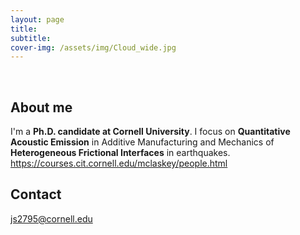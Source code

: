 ```yaml
---
layout: page
title: 
subtitle:  
cover-img: /assets/img/Cloud_wide.jpg
---
```


<br/>

## About me

I'm a **Ph.D. candidate at Cornell University**. I focus on **Quantitative Acoustic Emission** in Additive Manufacturing and Mechanics of **Heterogeneous Frictional Interfaces** in earthquakes.
https://courses.cit.cornell.edu/mclaskey/people.html

## Contact
js2795@cornell.edu

